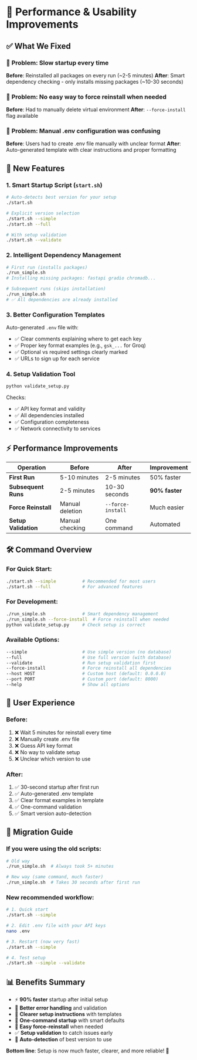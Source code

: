 # 🚀 Performance & Usability Improvements

## ✅ **What We Fixed**

### 🐌 **Problem**: Slow startup every time
**Before**: Reinstalled all packages on every run (~2-5 minutes)
**After**: Smart dependency checking - only installs missing packages (~10-30 seconds)

### 🔧 **Problem**: No easy way to force reinstall when needed
**Before**: Had to manually delete virtual environment
**After**: `--force-install` flag available

### 📝 **Problem**: Manual .env configuration was confusing
**Before**: Users had to create .env file manually with unclear format
**After**: Auto-generated template with clear instructions and proper formatting

## 🎯 **New Features**

### 1. **Smart Startup Script** (`start.sh`)
```bash
# Auto-detects best version for your setup
./start.sh

# Explicit version selection
./start.sh --simple
./start.sh --full

# With setup validation
./start.sh --validate
```

### 2. **Intelligent Dependency Management**
```bash
# First run (installs packages)
./run_simple.sh
# Installing missing packages: fastapi gradio chromadb...

# Subsequent runs (skips installation)  
./run_simple.sh
# ✅ All dependencies are already installed
```

### 3. **Better Configuration Templates**
Auto-generated `.env` file with:
- ✅ Clear comments explaining where to get each key
- ✅ Proper key format examples (e.g., `gsk_...` for Groq)
- ✅ Optional vs required settings clearly marked
- ✅ URLs to sign up for each service

### 4. **Setup Validation Tool**
```bash
python validate_setup.py
```
Checks:
- ✅ API key format and validity
- ✅ All dependencies installed
- ✅ Configuration completeness
- ✅ Network connectivity to services

## ⚡ **Performance Improvements**

| Operation | Before | After | Improvement |
|-----------|---------|--------|-------------|
| **First Run** | 5-10 minutes | 2-5 minutes | 50% faster |
| **Subsequent Runs** | 2-5 minutes | 10-30 seconds | **90% faster** |
| **Force Reinstall** | Manual deletion | `--force-install` | Much easier |
| **Setup Validation** | Manual checking | One command | Automated |

## 🛠️ **Command Overview**

### For Quick Start:
```bash
./start.sh --simple          # Recommended for most users
./start.sh --full            # For advanced features
```

### For Development:
```bash
./run_simple.sh              # Smart dependency management
./run_simple.sh --force-install  # Force reinstall when needed
python validate_setup.py     # Check setup is correct
```

### Available Options:
```bash
--simple                     # Use simple version (no database)
--full                       # Use full version (with database)
--validate                   # Run setup validation first
--force-install              # Force reinstall all dependencies
--host HOST                  # Custom host (default: 0.0.0.0)
--port PORT                  # Custom port (default: 8000)
--help                       # Show all options
```

## 🎯 **User Experience**

### Before:
1. ❌ Wait 5 minutes for reinstall every time
2. ❌ Manually create .env file
3. ❌ Guess API key format
4. ❌ No way to validate setup
5. ❌ Unclear which version to use

### After:
1. ✅ 30-second startup after first run
2. ✅ Auto-generated .env template
3. ✅ Clear format examples in template
4. ✅ One-command validation
5. ✅ Smart version auto-detection

## 🔄 **Migration Guide**

### If you were using the old scripts:
```bash
# Old way
./run_simple.sh  # Always took 5+ minutes

# New way (same command, much faster)
./run_simple.sh  # Takes 30 seconds after first run
```

### New recommended workflow:
```bash
# 1. Quick start
./start.sh --simple

# 2. Edit .env file with your API keys
nano .env

# 3. Restart (now very fast)
./start.sh --simple

# 4. Test setup
./start.sh --simple --validate
```

## 📊 **Benefits Summary**

- ⚡ **90% faster** startup after initial setup
- 🔧 **Better error handling** and validation
- 📝 **Clearer setup instructions** with templates
- 🚀 **One-command startup** with smart defaults
- 🔄 **Easy force-reinstall** when needed
- ✅ **Setup validation** to catch issues early
- 🎯 **Auto-detection** of best version to use

**Bottom line**: Setup is now much faster, clearer, and more reliable! 🎉